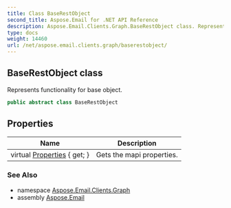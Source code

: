 ```yaml
---
title: Class BaseRestObject
second_title: Aspose.Email for .NET API Reference
description: Aspose.Email.Clients.Graph.BaseRestObject class. Represents functionality for base object
type: docs
weight: 14460
url: /net/aspose.email.clients.graph/baserestobject/
---
```

## BaseRestObject class

Represents functionality for base object.

```csharp
public abstract class BaseRestObject
```

## Properties

| Name | Description |
| --- | --- |
| virtual [Properties](../../aspose.email.clients.graph/baserestobject/properties/) { get; } | Gets the mapi properties. |

### See Also

* namespace [Aspose.Email.Clients.Graph](../../aspose.email.clients.graph/)
* assembly [Aspose.Email](../../)


